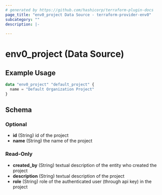 ```yaml
---
# generated by https://github.com/hashicorp/terraform-plugin-docs
page_title: "env0_project Data Source - terraform-provider-env0"
subcategory: ""
description: |-
  
---
```


# env0_project (Data Source)



## Example Usage

```terraform
data "env0_project" "default_project" {
  name = "Default Organization Project"
}
```

<!-- schema generated by tfplugindocs -->
## Schema

### Optional

- **id** (String) id of the project
- **name** (String) the name of the project

### Read-Only

- **created_by** (String) textual description of the entity who created the project
- **description** (String) textual description of the project
- **role** (String) role of the authenticated user (through api key) in the project



